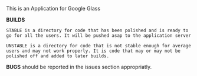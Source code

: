 This is an Application for Google Glass

__BUILDS__

	STABLE is a directory for code that has been polished and is ready to go for all the users. It will be pushed asap to the application server
	
	UNSTABLE is a directory for code that is not stable enough for average users and may not work properly. It is code that may or may not be polished off and added to later builds.

__BUGS__ should be reported in the issues section appropriatly.
